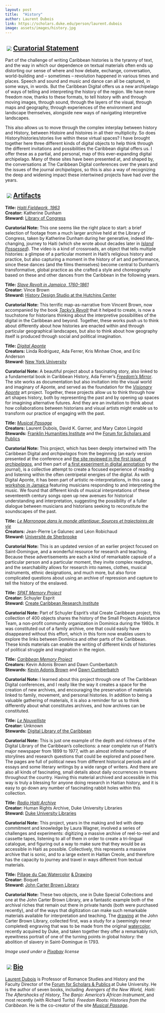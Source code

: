 ```yaml
---
layout: post
title:  "History"
author: Laurent Dubois
link: https://scholars.duke.edu/person/laurent.dubois
image: assets/images/history.jpg
---
```


<div class="section-title"><img style="padding: 5px;float:left;" src="{{ site.baseurl}}/assets/images/tiny-key.jpg"><a href="#Curatorial"><h2>Curatorial Statement</h2></a></div>

Part of the challenge of writing Caribbean histories is the tyranny of text, and the way in which our dependence on textual materials often ends up distorting our sense of where and how debate, exchange, conversation, world-building and – sometimes – revolution happened in various times and places. Speech and sound and music and dance can all be captured, in some ways, in words. But the Caribbean Digital offers us a new archipelago of ways of telling and interpreting the history of the region. We have more freedom now, thanks to these formats, to tell history with and through moving images, through sound, through the layers of the visual, through maps and geography, through experiences of the environment and landscape themselves, alongside new ways of navigating interpretive landscapes.

This also allows us to move through the complex interplay between history and History, between Histoire and histoires in all their multiplicity. So does History/histories/stories live within these virtual spaces? I have brought together here three different kinds of digital objects to help think through the different invitations and possibilities the Caribbean digital offers us. I offer these as a partial, and personal, map of this ever-expanding digital archipelago. Many of these sites have been presented at, and shaped by, the conversations at The Caribbean Digital conferences over the years and the issues of the journal _archipelagos_, so this is also a way of recognizing the deep and widening impact these intertwined projects have had over the years.

<div class="section-title"><img style="padding: 5px;float:left;" src="{{ site.baseurl}}/assets/images/tiny-key.jpg"><a href="#Artifacts"><h2>Artifacts</h2></a></div>

**Title:** [_Haiti Fieldwork, 1963_](https://www.loc.gov/item/ihas.200003822)  
**Creator:** Katherine Dunham  
**Steward:** [Library of Congress](https://www.loc.gov/)

**Curatorial Note:** This one seems like the right place to start: a brief selection of footage from a much larger archive held at the Library of Congress, taken by Katherine Dunham during her generative, indeed life-changing, journey to Haiti (which she wrote about decades later in [_Island Possessed_](https://press.uchicago.edu/ucp/books/book/chicago/I/bo3615198.html)). The video is a kind of crossroads, an object that tells multiple histories: a glimpse of a particular moment in Haiti’s religious history and practice, but also capturing a moment in the history of art and performance, since these dances (and the films themselves) become central to Dunham’s transformative, global practice as she crafted a style and choreography based on these and other dances from the Caribbean in the following years.

**Title:** [_Slave Revolt in Jamaica, 1760-1861_](http://revolt.axismaps.com/)  
**Creator:** Vince Brown  
**Steward:** [History Design Studio at the Hutchins Center](https://hutchinscenter.fas.harvard.edu/history-design-studio)

**Curatorial Note:** This terrific map-as-narrative from Vincent Brown, now accompanied by the book [_Tacky’s Revolt_](https://www.hup.harvard.edu/catalog.php?isbn=9780674737570) that it helped to create, is now a touchstone for historians thinking about the interpretive possibilities of the digital in the Caribbean and beyond. Together, these works push us to think about differently about how histories are enacted within and through particular geographical landscapes, but also to think about how geography itself is produced through social and political imagination.

**Title:** [_Digital Aponte_](http://aponte.hosting.nyu.edu/)  
**Creators:** Linda Rodriguez, Ada Ferrer, Kris Minhae Choe, and Eric Anderson  
**Steward:** [New York University](https://nyu.edu)

**Curatorial Note:** A beautiful project about a fascinating story, also linked to a fundamental book in Caribbean History, Ada Ferrer’s [_Freedom’s Mirror_](https://www.cambridge.org/core/books/freedoms-mirror/4779A274392BDA9ECAB16090462DC192). The site works as documentation but also invitation into the visual world and imaginary of Aponte, and served as the foundation for the [_Visionary Aponte_](https://sites.duke.edu/visionaryaponte/) art project. Together, these projects allow us to think through how art shapes history, both by representing the past and by opening up spaces for imagining alternative futures. And they are an invitation to think about how collaborations between historians and visual artists might enable us to transform our practice of engaging with the past.

**Title:** [_Musical Passage_](http://www.musicalpassage.org/)  
**Creators:** Laurent Dubois, David K. Garner, and Mary Caton Lingold  
**Stewards:** [Franklin Humanities Institute](https://fhi.duke.edu) and the [Forum for Scholars and Publics](https://fsp.trinity.duke.edu/)

**Curatorial Note:** This project, which has been deeply intertwined with The Caribbean Digital and _archipelagos_ from the beginning (an early version presented at the conference and [the site reviewed in the first issue of _archipelagos_](http://archipelagosjournal.org/issue01/musical-passage.html), and then part of [a first experiment in digital annotation](http://archipelagosjournal.org/issue03/dubois-garner-lingold.html) by the journal), is a collective attempt to create a focused experience of reading and listening within the often centripetal energies of the digital. As with Digital Aponte, it has been part of artistic re-interpretations, in this case [a workshop in Jamaica](https://www.youtube.com/playlist?list=PLwcqVNt0EPDlGgT6ueKV_wjvPT1-tD_Y_) featuring musicians responding to and interpreting the music. We found that different kinds of musical interpretations of these seventeenth century songs open up new avenues for historical understanding and interpretation, suggesting the possibility of a fuller dialogue between musicians and historians seeking to reconstitute the soundscapes of the past.

**Title:** [_Le Marronage dans le monde atlantique: Sources et trajectoires de vie_
](http://www.marronnage.info/fr/index.html)  
**Creators:** Jean-Pierre Le Galunec and Léon Robichaud  
**Steward:** [Université de Sherbrooke](https://www.usherbrooke.ca)

**Curatorial Note:** This is an updated version of an earlier project focused on Saint-Domingue, and a wonderful resource for research and teaching. Because these advertisements are each a kind of remarkable capsule of a particular person and a particular moment, they invite complex readings, and the searchability allows for research into names, clothes, musical instruments, ethnic designations, and much more, but also force complicated questions about using an archive of repression and capture to tell the history of the enslaved.

**Title:** [_SPAT Memory Project_](http://spatmemoryproject.org/)  
**Creator:** Schuyler Esprit  
**Steward:** [Create Caribbean Research Institute](http://createcaribbean.org/create/)

**Curatorial Note:** Part of Schuyler Esprit’s vital Create Caribbean project, this collection of 400 objects shares the history of the Small Projects Assistance Team, a non-profit community organization in Dominica during the 1980s. It was constituted out of a family archive, one that could easily have disappeared without this effort, which in this form now enables users to explore the links between Dominica and other parts of the Caribbean. These kinds materials can enable the writing of different kinds of histories of political struggle and imagination in the region.

**Title:** [_Caribbean Memory Project_](https://www.caribbeanmemoryproject.com/)  
**Creators:** Kevin Adonis Brown and Dawn Cumberbatch  
**Stewards:** [Kevin Adonis Brown](http://drbrowne.me/) and [Dawn Cumberbatch](https://www.caribbeanmemoryproject.com/bio--cumberbatch-dawn.html)

**Curatorial Note:** I learned about this project through one of The Caribbean Digital conferences, and I really like the way it creates a space for the creation of new archives, and encouraging the preservation of materials linked to family, movement, and personal histories. In addition to being a valuable gathering of materials, it is also a reminder for us to think differently about what constitutes archives, and how archives can be constituted.

**Title:** [_Le Nouvelliste_](https://www.dloc.com/UF00000081/00752/allvolumes)  
**Creator:** Unknown  
**Stewards:** [Digital Library of the Caribbean](https://www.dloc.com/)

**Curatorial Note:** This is just one example of the depth and richness of the Digital Library of the Caribbean’s collections: a near complete run of Haiti’s major newspaper from 1899 to 1977, with an almost infinite number of storylines and research questions that could be explored and posed here. The pages are full of political news from different historical periods and of essays and some literary writings by a wide range of writers. And there are also all kinds of fascinating, small details about daily occurrences in towns throughout the country. Having this material archived and accessible in this way is truly a blessing for anyone doing research in Haitian history, and it is easy to go down any number of fascinating rabbit holes within this collection.

**Title:** [_Radio Haiti Archive_](https://repository.duke.edu/dc/radiohaiti)  
**Creator:** Human Rights Archive, Duke University Libraries  
**Steward:** [Duke University Libraries](https://library.duke.edu/)

**Curatorial Note:** This project, years in the making and led with deep commitment and knowledge by Laura Wagner, involved a series of challenges and experiments: digitizing a massive archive of reel-to-reel and cassette tapes, listening to all of them in order to create a tri-lingual catalogue, and figuring out a way to make sure that they would be as accessible in Haiti as possible. Collectively, this represents a massive archive that is sonic, and to a large extent in Haitian Creole, and therefore has the capacity to journey and travel in ways different from textual materials.

**Title:** [Pillage du Cap Watercolor](https://repository.duke.edu/dc/pillageducap/lpc001001001) [& Drawing](https://jcb.lunaimaging.com/luna/servlet/detail/JCB~1~1~7302~11270010:-Pillage-du-Cap-Fran%C3%A7ais-en-1793-?sort=IMAGE_DATE%2Csubject_groups&qvq=q:pillage;sort:IMAGE_DATE,subject_groups;lc:JCB~1~1&mi=0&trs=8)  
**Creator:** Boquet  
**Steward:** [John Carter Brown Library](https://jcb.lunaimaging.com/luna/servlet)

**Curatorial Note:** These two objects, one in Duke Special Collections and one at the John Carter Brown Library, are a fantastic example both of the archival riches that remain out there in private hands (both were purchased recently), and of the ways that digitization can make such remarkable materials available for interpretation and teaching. The [drawing](https://jcb.lunaimaging.com/luna/servlet/detail/JCB~1~1~7302~11270010:-Pillage-du-Cap-Fran%C3%A7ais-en-1793-?sort=IMAGE_DATE%2Csubject_groups&qvq=q:pillage;sort:IMAGE_DATE,subject_groups;lc:JCB~1~1&mi=0&trs=8) at the John Carter Brown Library, collected first, was a study for a (seemingly never completed) engraving that was to be made from the original [watercolor](https://repository.duke.edu/dc/pillageducap/lpc001001001), recently acquired by Duke, and taken together they offer a remarkably rich, eyewitness portrait of one of the turning points in global history: the abolition of slavery in Saint-Domingue in 1793.

_Image used under a [Pixabay](https://pixabay.com/service/license/) license_

<div class="section-title"><img style="padding: 5px;float:left;" src="{{ site.baseurl}}/assets/images/tiny-key.jpg"><a href="#Bio"><h2>Bio</h2></a></div>

[Laurent Dubois](https://scholars.duke.edu/person/laurent.dubois) is Professor of Romance Studies and History and the Faculty Director of the [Forum for Scholars & Publics](http://sites.duke.edu/scholarsandpublics/) at Duke University. He is the author of seven books, including  *Avengers of the New World,  Haiti: The Aftershocks of History*, *The Banjo: America’s African Instrument*, and most recently (with Richard Turits)  _Freedom Roots: Histories from the Caribbean_. He is the co-creator of the site [_Musical Passage_](musicalpassage.org).

